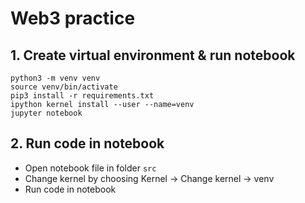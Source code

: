 # Web3 practice

## 1. Create virtual environment & run notebook
```
python3 -m venv venv
source venv/bin/activate
pip3 install -r requirements.txt
ipython kernel install --user --name=venv
jupyter notebook 
```
## 2. Run code in notebook  

- Open notebook file in folder `src`
- Change kernel by choosing Kernel -> Change kernel -> venv
- Run code in notebook
